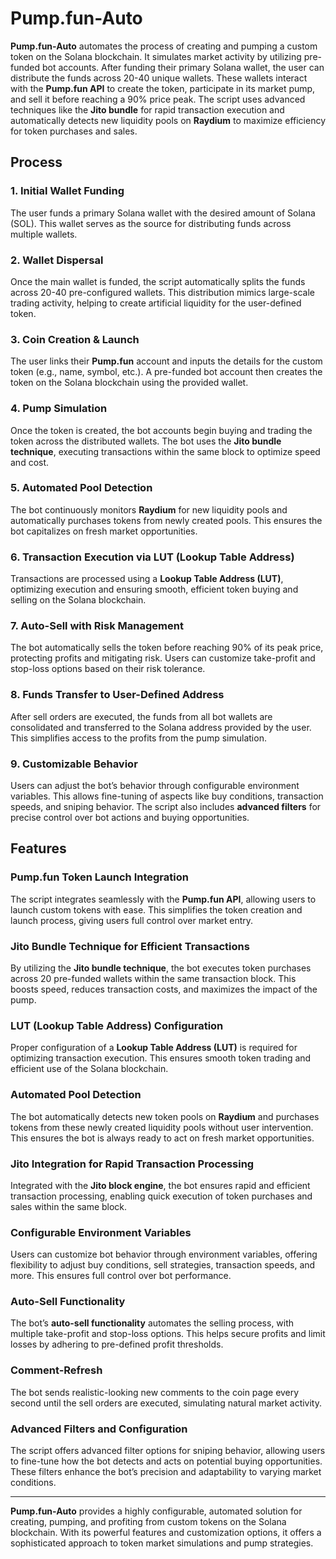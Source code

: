 # Pump.fun-Auto

**Pump.fun-Auto** automates the process of creating and pumping a custom token on the Solana blockchain. It simulates market activity by utilizing pre-funded bot accounts. After funding their primary Solana wallet, the user can distribute the funds across 20-40 unique wallets. These wallets interact with the **Pump.fun API** to create the token, participate in its market pump, and sell it before reaching a 90% price peak. The script uses advanced techniques like the **Jito bundle** for rapid transaction execution and automatically detects new liquidity pools on **Raydium** to maximize efficiency for token purchases and sales.

## Process

### 1. **Initial Wallet Funding**
The user funds a primary Solana wallet with the desired amount of Solana (SOL). This wallet serves as the source for distributing funds across multiple wallets.

### 2. **Wallet Dispersal**
Once the main wallet is funded, the script automatically splits the funds across 20-40 pre-configured wallets. This distribution mimics large-scale trading activity, helping to create artificial liquidity for the user-defined token.

### 3. **Coin Creation & Launch**
The user links their **Pump.fun** account and inputs the details for the custom token (e.g., name, symbol, etc.). A pre-funded bot account then creates the token on the Solana blockchain using the provided wallet.

### 4. **Pump Simulation**
Once the token is created, the bot accounts begin buying and trading the token across the distributed wallets. The bot uses the **Jito bundle technique**, executing transactions within the same block to optimize speed and cost.

### 5. **Automated Pool Detection**
The bot continuously monitors **Raydium** for new liquidity pools and automatically purchases tokens from newly created pools. This ensures the bot capitalizes on fresh market opportunities.

### 6. **Transaction Execution via LUT (Lookup Table Address)**
Transactions are processed using a **Lookup Table Address (LUT)**, optimizing execution and ensuring smooth, efficient token buying and selling on the Solana blockchain.

### 7. **Auto-Sell with Risk Management**
The bot automatically sells the token before reaching 90% of its peak price, protecting profits and mitigating risk. Users can customize take-profit and stop-loss options based on their risk tolerance.

### 8. **Funds Transfer to User-Defined Address**
After sell orders are executed, the funds from all bot wallets are consolidated and transferred to the Solana address provided by the user. This simplifies access to the profits from the pump simulation.

### 9. **Customizable Behavior**
Users can adjust the bot’s behavior through configurable environment variables. This allows fine-tuning of aspects like buy conditions, transaction speeds, and sniping behavior. The script also includes **advanced filters** for precise control over bot actions and buying opportunities.

## Features

### **Pump.fun Token Launch Integration**
The script integrates seamlessly with the **Pump.fun API**, allowing users to launch custom tokens with ease. This simplifies the token creation and launch process, giving users full control over market entry.

### **Jito Bundle Technique for Efficient Transactions**
By utilizing the **Jito bundle technique**, the bot executes token purchases across 20 pre-funded wallets within the same transaction block. This boosts speed, reduces transaction costs, and maximizes the impact of the pump.

### **LUT (Lookup Table Address) Configuration**
Proper configuration of a **Lookup Table Address (LUT)** is required for optimizing transaction execution. This ensures smooth token trading and efficient use of the Solana blockchain.

### **Automated Pool Detection**
The bot automatically detects new token pools on **Raydium** and purchases tokens from these newly created liquidity pools without user intervention. This ensures the bot is always ready to act on fresh market opportunities.

### **Jito Integration for Rapid Transaction Processing**
Integrated with the **Jito block engine**, the bot ensures rapid and efficient transaction processing, enabling quick execution of token purchases and sales within the same block.

### **Configurable Environment Variables**
Users can customize bot behavior through environment variables, offering flexibility to adjust buy conditions, sell strategies, transaction speeds, and more. This ensures full control over bot performance.

### **Auto-Sell Functionality**
The bot’s **auto-sell functionality** automates the selling process, with multiple take-profit and stop-loss options. This helps secure profits and limit losses by adhering to pre-defined profit thresholds.

### **Comment-Refresh**
The bot sends realistic-looking new comments to the coin page every second until the sell orders are executed, simulating natural market activity.

### **Advanced Filters and Configuration**
The script offers advanced filter options for sniping behavior, allowing users to fine-tune how the bot detects and acts on potential buying opportunities. These filters enhance the bot’s precision and adaptability to varying market conditions.

---

**Pump.fun-Auto** provides a highly configurable, automated solution for creating, pumping, and profiting from custom tokens on the Solana blockchain. With its powerful features and customization options, it offers a sophisticated approach to token market simulations and pump strategies.

